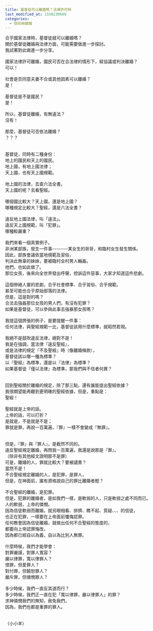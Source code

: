 ```yaml
---
title: 基督徒可以離婚嗎？法律許可時
last_modified_at: 1550230669
categories:
  - 信仰與婚姻
---
```


<div>
<div>合乎國家法律時，基督徒就可以離婚嗎？</div>

<div>關於基督徒離婚與法律方面，可能需要做進一步探討。</div>

<div>我試著對此做進一步分享。</div>

<div>&nbsp;</div>

<div>國家法律許可離婚，國民可否在合法律的情形下，經協議或判決離婚？</div>

<div>可以！</div>

<div>&nbsp;</div>

<div>社會是否同意夫妻不合或其他因素可以離婚？</div>

<div>是！</div>

<div>&nbsp;</div>

<div>基督徒是不是國民？</div>

<div>是！</div>

<div>&nbsp;</div>

<div>所以，基督徒離婚，有無違法？</div>

<div>沒有！</div>

<div>&nbsp;</div>

<div>那麼，基督徒可否依法離婚？</div>

<div>？？？</div>

<div>&nbsp;</div>

<div>&nbsp;</div>

<div>基督徒，同時有二種身份：</div>

<div>地上的國民和天上的國民。</div>

<div>地上國，有地上國法律；</div>

<div>天上國，也有天上國規範。</div>

<div>&nbsp;</div>

<div>地上國的法律，去查六法全書。</div>

<div>天上國的呢？去看聖經。</div>

<div>&nbsp;</div>

<div>哪個國比較大？天上國，還是地上國？</div>

<div>哪種規定比較大？聖經，還是六法全書？</div>

<div>&nbsp;</div>

<div>違反地上國法律，叫「違法」。</div>

<div>違反天上國規範，叫「犯罪」。</div>

<div>哪種較嚴重？</div>

<div>&nbsp;</div>

<div>我們來看一個真實例子。</div>

<div>非洲某部族，發生一件事--------某女生的哥哥，和臨村女生發生關係。</div>

<div>因此，部族會議依當地規範及習俗，</div>

<div>判決此無辜的妹妹，要被臨村全村男人輪姦。</div>

<div>他們，也如此做了。</div>

<div>那位女孩，後來向全世界發出呼聲，控訴這件惡事，大家才知道這件悲劇。</div>

<div>&nbsp;</div>

<div>這個慘絕人寰的悲劇，合乎社會標準、合乎習俗、合乎規範，</div>

<div>甚至可能也合乎原始部落的法律。</div>

<div>但是，這是對的嗎？</div>

<div>合法去強姦那位女孩的男人們，有沒有犯罪？</div>

<div>如果是基督徒，可以參與此事去強暴那女孩嗎？</div>

<div>&nbsp;</div>

<div>我提這個誇張的例子，是要提醒一件事：</div>

<div>任何法律，與聖經規範一比，基督徒該用什麼標準，就昭然若現。</div>

<div>&nbsp;</div>

<div>我絕不是鼓吹違反法律，絕對不是！</div>

<div>我是在強調，當法律『違反聖經』，</div>

<div>或是法律的規定『不及聖經』時（像離婚條款），</div>

<div>基督徒該以哪一種為標準？</div>

<div>以『聖經』為標準，還是以『法律』為標準？</div>

<div>如果基督徒『僅以法律』為標準，那我們與不信者何異？</div>

<div>&nbsp;</div>

<div>&nbsp;</div>

<div>回到聖經關於離婚的規定，除了那三點，還有誰能提出聖經依據？</div>

<div>我很期望能再聽到更明確的聖經依據，但是，重點是：</div>

<div>聖經！</div>

<div>&nbsp;</div>

<div>聖經就是上帝的話。</div>

<div>上帝的話，可以打折？</div>

<div>是就是，不是就是不是；</div>

<div>罪就是罪，再說一百萬遍，『罪』一樣不會變成『無罪』。</div>

<div>&nbsp;</div>

<div>&nbsp;</div>

<div>但是，『罪』與『罪人』，是截然不同的。</div>

<div>違反聖經規定離婚，再問我一百萬遍，我還是說那是『罪』。</div>

<div>（除非有其他經文證明那不是罪）</div>

<div>可是，離婚的人，罪就比較大？要被譴責？</div>

<div>當然不是！</div>

<div>不合聖經規定離婚的人，是犯罪，是罪人，</div>

<div>但是，在神面前，誰有資格說自己的罪比離婚者輕？</div>

<div>&nbsp;</div>

<div>不合聖經的離婚，是犯罪。</div>

<div>但是，犯罪的離婚者，是如我們一樣，是軟弱的人，只是軟弱之處不同而已。</div>

<div>人的軟弱，上帝的憐憫。</div>

<div>因為信徒軟弱而離婚，就另眼相看、排擠、瞧不起、質疑、、、的信徒，</div>

<div>也正在犯罪，一樣要在上帝面前懺悔認罪。</div>

<div>任何教會因為信徒離婚，就做出任何不合聖經的態度的，</div>

<div>都要向上帝認罪悔改，</div>

<div>因為都已經自以為義，自以為比別人無罪。</div>

<div>&nbsp;</div>

<div>什麼時候，我們才能學會：</div>

<div>對罪嚴謹，對罪人寬容？</div>

<div>嚴以律罪，寬以律罪人？</div>

<div>恨罪，但愛罪人？</div>

<div>對付罪，但饒恕罪人？</div>

<div>嚴斥罪，但憐憫罪人？</div>

<div>&nbsp;</div>

<div>多少時候，我們一直反其道而行？</div>

<div>多少時候，我們正一直在犯「寬以律罪，嚴以律罪人」的罪？</div>

<div>求神憐憫我們的無知，赦免我們，</div>

<div>因為，我們也都是重罪的罪人。</div>

<div>&nbsp;</div>

<div>&nbsp;</div>

<div>（小小羊）</div>
</div>

